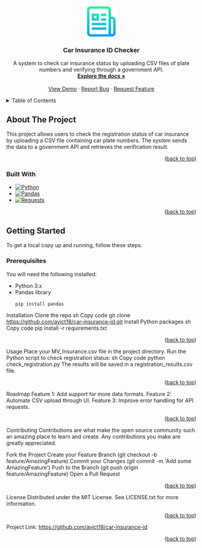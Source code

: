 <!-- Improved compatibility of back to top link -->
<a id="readme-top"></a>

<!-- PROJECT SHIELDS -->


<!-- PROJECT LOGO -->
<br />
<div align="center">
  <a href="https://github.com/avict18/car-insurance-id">
    <img src="images/logo.png" alt="Logo" width="80" height="80">
  </a>

<h3 align="center">Car Insurance ID Checker</h3>

  <p align="center">
    A system to check car insurance status by uploading CSV files of plate numbers and verifying through a government API.
    <br />
    <a href="https://github.com/avict18/car-insurance-id"><strong>Explore the docs »</strong></a>
    <br />
    <br />
    <a href="https://github.com/avict18/car-insurance-id">View Demo</a>
    ·
    <a href="https://github.com/avict18/car-insurance-id/issues/new?labels=bug&template=bug-report---.md">Report Bug</a>
    ·
    <a href="https://github.com/avict18/car-insurance-id/issues/new?labels=enhancement&template=feature-request---.md">Request Feature</a>
  </p>
</div>

<!-- TABLE OF CONTENTS -->
<details>
  <summary>Table of Contents</summary>
  <ol>
    <li>
      <a href="#about-the-project">About The Project</a>
      <ul>
        <li><a href="#built-with">Built With</a></li>
      </ul>
    </li>
    <li>
      <a href="#getting-started">Getting Started</a>
      <ul>
        <li><a href="#prerequisites">Prerequisites</a></li>
        <li><a href="#installation">Installation</a></li>
      </ul>
    </li>
    <li><a href="#usage">Usage</a></li>
    <li><a href="#roadmap">Roadmap</a></li>
    <li><a href="#contributing">Contributing</a></li>
    <li><a href="#license">License</a></li>
    <li><a href="#contact">Contact</a></li>
    <li><a href="#acknowledgments">Acknowledgments</a></li>
  </ol>
</details>

<!-- ABOUT THE PROJECT -->
## About The Project

This project allows users to check the registration status of car insurance by uploading a CSV file containing car plate numbers. The system sends the data to a government API and retrieves the verification result.

<p align="right">(<a href="#readme-top">back to top</a>)</p>

### Built With

* [![Python][Python-shield]][Python-url]
* [![Pandas][Pandas-shield]][Pandas-url]
* [![Requests][Requests-shield]][Requests-url]

<p align="right">(<a href="#readme-top">back to top</a>)</p>

<!-- GETTING STARTED -->
## Getting Started

To get a local copy up and running, follow these steps.

### Prerequisites

You will need the following installed:
* Python 3.x
* Pandas library
  ```sh
  pip install pandas
Installation
Clone the repo
sh
Copy code
git clone https://github.com/avict18/car-insurance-id.git
Install Python packages
sh
Copy code
pip install -r requirements.txt
<p align="right">(<a href="#readme-top">back to top</a>)</p> <!-- USAGE EXAMPLES -->
Usage
Place your MV_Insurance.csv file in the project directory.
Run the Python script to check registration status:
sh
Copy code
python check_registration.py
The results will be saved in a registration_results.csv file.
<p align="right">(<a href="#readme-top">back to top</a>)</p> <!-- ROADMAP -->
Roadmap
 Feature 1: Add support for more data formats.
 Feature 2: Automate CSV upload through UI.
 Feature 3: Improve error handling for API requests.
<p align="right">(<a href="#readme-top">back to top</a>)</p> <!-- CONTRIBUTING -->
Contributing
Contributions are what make the open source community such an amazing place to learn and create. Any contributions you make are greatly appreciated.

Fork the Project
Create your Feature Branch (git checkout -b feature/AmazingFeature)
Commit your Changes (git commit -m 'Add some AmazingFeature')
Push to the Branch (git push origin feature/AmazingFeature)
Open a Pull Request
<p align="right">(<a href="#readme-top">back to top</a>)</p> <!-- LICENSE -->
License
Distributed under the MIT License. See LICENSE.txt for more information.

<p align="right">(<a href="#readme-top">back to top</a>)</p> 
Project Link: <a href="https://github.com/avict18/car-insurance-id">https://github.com/avict18/car-insurance-id</a>

<p align="right">(<a href="#readme-top">back to top</a>)</p> 

[Python-shield]: https://img.shields.io/badge/Python-3776AB?style=for-the-badge&logo=python&logoColor=white
[Python-url]: https://www.python.org/
[Pandas-shield]: https://img.shields.io/badge/Pandas-150458?style=for-the-badge&logo=pandas&logoColor=white
[Pandas-url]: https://pandas.pydata.org/
[Requests-shield]: https://img.shields.io/badge/Requests-FF4F00?style=for-the-badge&logo=requests&logoColor=white
[Requests-url]: https://requests.readthedocs.io/
